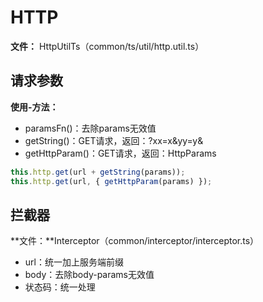 # HTTP
**文件：** HttpUtilTs（common/ts/util/http.util.ts） 

## 请求参数
**使用-方法：**
- paramsFn()：去除params无效值
- getString()：GET请求，返回：?xx=x&yy=y&
- getHttpParam()：GET请求，返回：HttpParams
```typescript
this.http.get(url + getString(params));
this.http.get(url, { getHttpParam(params) });
```

## 拦截器
**文件：**Interceptor（common/interceptor/interceptor.ts）
- url：统一加上服务端前缀
- body：去除body-params无效值
- 状态码：统一处理
  